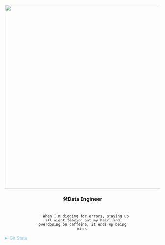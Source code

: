 <div>
<div align="center">
	<img width="600" src="https://user-images.githubusercontent.com/87170837/214886736-260439b2-cd1e-42e1-a9db-b5bda505e8e8.png">
</div>

<h3 align="center"> 🛠️Data Engineer </h3>
<p align = "center">
 </p>
<span align="center">	
<pre style="margin: 0 100px 0 100px;">
  <code>
   When I'm digging for errors, staying up all night tearing out my hair, and overdosing on caffeine, it ends up being mine.
    </code>
</pre>
</span>
</div>

<details><summary style="color:skyblue">Git State</summary>
<p>
  
![Anurag's GitHub stats](https://github-readme-stats.vercel.app/api?username=leeyoungdong&show_icons=true&theme=radical)

  </p>
</details>
